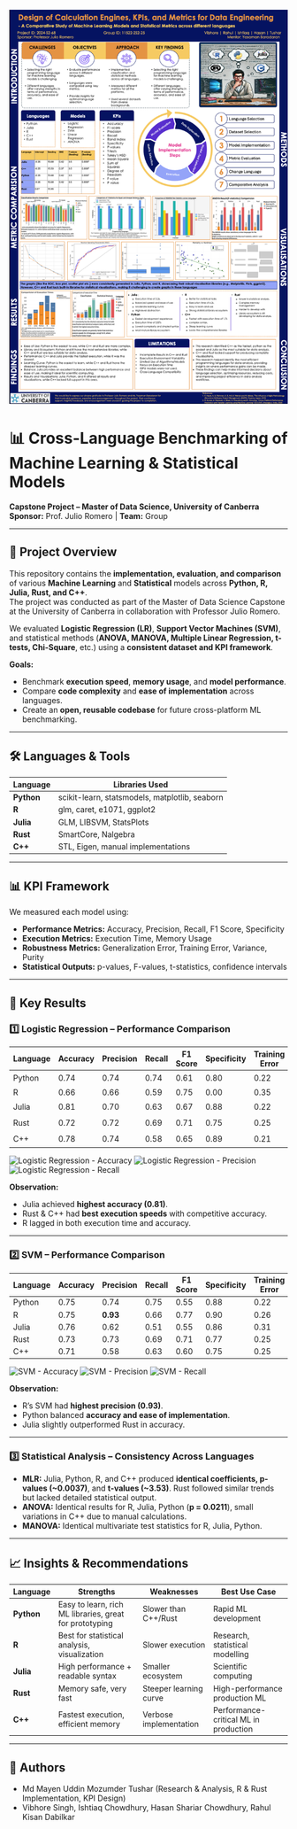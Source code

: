 ![Poster](Poster.png)

# 📊 Cross-Language Benchmarking of Machine Learning & Statistical Models

**Capstone Project – Master of Data Science, University of Canberra**  
**Sponsor:** Prof. Julio Romero | **Team:** Group 

---

## 📌 Project Overview

This repository contains the **implementation, evaluation, and comparison** of various **Machine Learning** and **Statistical** models across **Python, R, Julia, Rust, and C++**.  
The project was conducted as part of the Master of Data Science Capstone at the University of Canberra in collaboration with Professor Julio Romero.

We evaluated **Logistic Regression (LR)**, **Support Vector Machines (SVM)**, and statistical methods (**ANOVA, MANOVA, Multiple Linear Regression, t-tests, Chi-Square**, etc.) using a **consistent dataset and KPI framework**.

**Goals:**
- Benchmark **execution speed**, **memory usage**, and **model performance**.
- Compare **code complexity** and **ease of implementation** across languages.
- Create an **open, reusable codebase** for future cross-platform ML benchmarking.

---

## 🛠 Languages & Tools

| Language | Libraries Used |
|----------|----------------|
| **Python** | scikit-learn, statsmodels, matplotlib, seaborn |
| **R** | glm, caret, e1071, ggplot2 |
| **Julia** | GLM, LIBSVM, StatsPlots |
| **Rust** | SmartCore, Nalgebra |
| **C++** | STL, Eigen, manual implementations |

---

## 📊 KPI Framework

We measured each model using:

- **Performance Metrics:** Accuracy, Precision, Recall, F1 Score, Specificity
- **Execution Metrics:** Execution Time, Memory Usage
- **Robustness Metrics:** Generalization Error, Training Error, Variance, Purity
- **Statistical Outputs:** p-values, F-values, t-statistics, confidence intervals

---

## 🚀 Key Results

### **1️⃣ Logistic Regression – Performance Comparison**

| Language | Accuracy | Precision | Recall | F1 Score | Specificity | Training Error | Execution Speed |
|----------|----------|-----------|--------|----------|-------------|----------------|-----------------|
| Python   | 0.74     | 0.74      | 0.74   | 0.61     | 0.80        | 0.22           | ⚡ Medium |
| R        | 0.66     | 0.66      | 0.59   | 0.75     | 0.00        | 0.35           | 🐢 Slow |
| Julia    | 0.81     | 0.70      | 0.63   | 0.67     | 0.88        | 0.22           | ⚡ Fast |
| Rust     | 0.72     | 0.72      | 0.69   | 0.71     | 0.75        | 0.25           | ⚡ Fastest |
| C++      | 0.78     | 0.74      | 0.58   | 0.65     | 0.89        | 0.21           | ⚡ Fastest |

![Logistic Regression - Accuracy](results/Logistic_Regression_Accuracy.png)
![Logistic Regression - Precision](results/Logistic_Regression_Precision.png)
![Logistic Regression - Recall](results/Logistic_Regression_Recall.png)

**Observation:**  
- Julia achieved **highest accuracy (0.81)**.  
- Rust & C++ had **best execution speeds** with competitive accuracy.  
- R lagged in both execution time and accuracy.

---

### **2️⃣ SVM – Performance Comparison**

| Language | Accuracy | Precision | Recall | F1 Score | Specificity | Training Error |
|----------|----------|-----------|--------|----------|-------------|----------------|
| Python   | 0.75     | 0.74      | 0.75   | 0.55     | 0.88        | 0.22 |
| R        | 0.75     | **0.93**  | 0.66   | 0.77     | 0.90        | 0.26 |
| Julia    | 0.76     | 0.62      | 0.51   | 0.55     | 0.86        | 0.31 |
| Rust     | 0.73     | 0.73      | 0.69   | 0.71     | 0.77        | 0.25 |
| C++      | 0.71     | 0.58      | 0.63   | 0.60     | 0.75        | 0.25 |

![SVM - Accuracy](results/SVM_Accuracy.png)
![SVM - Precision](results/SVM_Precision.png)
![SVM - Recall](results/SVM_Recall.png)

**Observation:**  
- R’s SVM had **highest precision (0.93)**.  
- Python balanced **accuracy and ease of implementation**.  
- Julia slightly outperformed Rust in accuracy.

---

### **3️⃣ Statistical Analysis – Consistency Across Languages**

- **MLR:** Julia, Python, R, and C++ produced **identical coefficients, p-values (~0.0037)**, and **t-values (~3.53)**. Rust followed similar trends but lacked detailed statistical output.
- **ANOVA:** Identical results for R, Julia, Python (**p = 0.0211**), small variations in C++ due to manual calculations.
- **MANOVA:** Identical multivariate test statistics for R, Julia, Python.

---

## 📈 Insights & Recommendations

| Language | Strengths | Weaknesses | Best Use Case |
|----------|-----------|------------|---------------|
| **Python** | Easy to learn, rich ML libraries, great for prototyping | Slower than C++/Rust | Rapid ML development |
| **R** | Best for statistical analysis, visualization | Slower execution | Research, statistical modelling |
| **Julia** | High performance + readable syntax | Smaller ecosystem | Scientific computing |
| **Rust** | Memory safe, very fast | Steeper learning curve | High-performance production ML |
| **C++** | Fastest execution, efficient memory | Verbose implementation | Performance-critical ML in production |

---

## 👥 Authors
- Md Mayen Uddin Mozumder Tushar (Research & Analysis, R & Rust Implementation, KPI Design)
- Vibhore Singh, Ishtiaq Chowdhury, Hasan Shariar Chowdhury, Rahul Kisan Dabilkar



